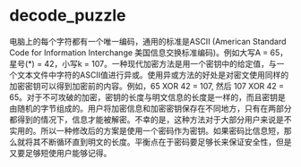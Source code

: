 # decode_puzzle
 电脑上的每个字符都有一个唯一编码，通用的标准是ASCII (American Standard Code for Information Interchange 美国信息交换标准编码)。例如大写A = 65， 星号(*) = 42，小写k = 107。一种现代加密方法是用一个密钥中的给定值，与一个文本文件中字符的ASCII值进行异或。使用异或方法的好处是对密文使用同样的加密密钥可以得到加密前的内容。例如，65 XOR 42 = 107, 然后 107 XOR 42 = 65。对于不可攻破的加密，密钥的长度与明文信息的长度是一样的，而且密钥是由随机的字节组成的。用户将加密信息和加密密钥保存在不同地方，只有在两部分都得到的情况下，信息才能被解密。不幸的是，这种方法对于大部分用户来说是不实用的。所以一种修改后的方案是使用一个密码作为密钥。如果密码比信息短，那么就将其不断循环直到明文的长度。平衡点在于密码要足够长来保证安全性，但是又要足够短使用户能够记得。
